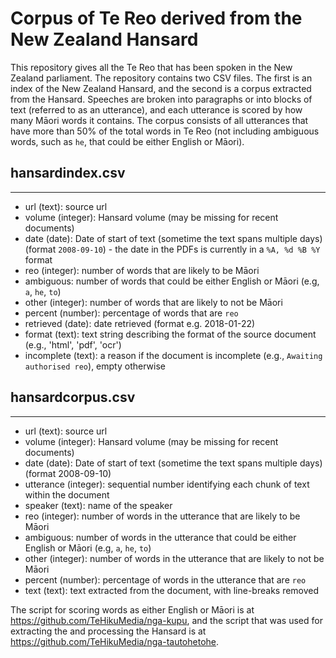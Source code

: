 # Corpus of Te Reo derived from the New Zealand Hansard

This repository gives all the Te Reo that has been spoken in the New Zealand parliament. The repository contains
two CSV files. The first is an index of the New Zealand Hansard, and the second is a corpus extracted from the Hansard. Speeches are broken into paragraphs or into blocks of text (referred to as an utterance), and each utterance is scored 
by how many Māori words it contains. The corpus consists of all utterances that have more than 50% of the total words in Te Reo (not including ambiguous words, such as `he`, that could be either English or Māori).

## hansardindex.csv
------------------
* url (text): source url
* volume (integer): Hansard volume (may be missing for recent documents)
* date (date): Date of start of text (sometime the text spans multiple days) (format `2008-09-10`)  - the date in the PDFs is currently in a `%A, %d %B %Y` format
* reo (integer): number of words that are likely to be Māori
* ambiguous: number of words that could be either English or Māori (e.g, `a`, `he`, `to`)
* other (integer): number of words that are likely to not be Māori
* percent (number): percentage of words that are `reo`
* retrieved (date):  date retrieved (format e.g. 2018-01-22)
* format (text): text string describing the format of the source document (e.g., 'html', 'pdf', 'ocr')
* incomplete (text): a reason if the document is incomplete (e.g., `Awaiting authorised reo`), empty otherwise

## hansardcorpus.csv
--------------------
* url (text): source url
* volume (integer): Hansard volume (may be missing for recent documents)
* date (date): Date of start of text (sometime the text spans multiple days) (format 2008-09-10)
* utterance (integer): sequential number identifying each chunk of text within the document
* speaker (text): name of the speaker
* reo (integer): number of words in the utterance that are likely to be Māori
* ambiguous: number of words in the utterance that could be either English or Māori (e.g, `a`, `he`, `to`)
* other (integer): number of words in the utterance that are likely to not be Māori
* percent (number): percentage of words in the utterance that are `reo`
* text (text): text extracted from the document, with line-breaks removed

The script for scoring words as either English or Māori is at https://github.com/TeHikuMedia/nga-kupu, and the script that was used for extracting the and processing the Hansard is at https://github.com/TeHikuMedia/nga-tautohetohe.
